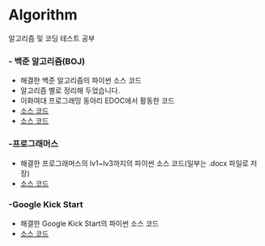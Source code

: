 # Algorithm
알고리즘 및 코딩 테스트 공부

### - 백준 알고리즘(BOJ)
- 해결한 백준 알고리즘의 파이썬 소스 코드
- 알고리즘 별로 정리해 두었습니다.
- 이화여대 프로그래밍 동아리 EDOC에서 활동한 코드 
- [소스 코드](https://github.com/penguin1109/Algorithm/tree/master/Edoc)
- [소스 코드](https://github.com/penguin1109/Algorithm/tree/master/BOJ)
    
### -프로그래머스
 - 해결한 프로그래머스의 lv1~lv3까지의 파이썬 소스 코드(일부는 .docx 파일로 저장)
 - [소스 코드](https://github.com/penguin1109/Algorithm/tree/master/%ED%94%84%EB%A1%9C%EA%B7%B8%EB%9E%98%EB%A8%B8%EC%8A%A4)
    
### -Google Kick Start
 - 해결한 Google Kick Start의 파이썬 소스 코드
 - [소스 코드](https://github.com/penguin1109/Algorithm/tree/master/kickstart)

